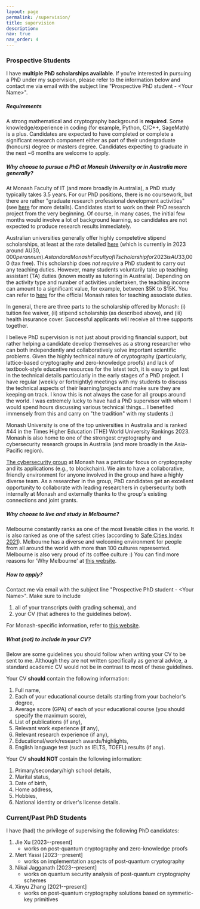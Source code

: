 ```yaml
---
layout: page
permalink: /supervision/
title: supervision
description:
nav: true
nav_order: 4
---
```



### Prospective Students

I have **multiple PhD scholarships available**. If you're interested in pursuing a PhD under my supervision, please refer to the information below and contact me via email with the subject line "Prospective PhD student - \<Your Name\>". 


##### Requirements

A strong mathematical and cryptography background is **required**. Some knowledge/experience in coding (for example, Python, C/C++, SageMath) is a plus. Candidates are expected to have completed or complete a significant research component either as part of their undergraduate (honours) degree or masters degree. Candidates expecting to graduate in the next ~6 months are welcome to apply.



##### Why choose to pursue a PhD at Monash University or in Australia more generally?

At Monash Faculty of IT (and more broadly in Australia), a PhD study typically takes 3.5 years. For our PhD positions, there is no coursework, but there are rather "graduate research professional development activities" (see [here](https://handbook.monash.edu/2024/courses/0190) for more details). Candidates start to work on their PhD research project from the very beginning. Of course, in many cases, the initial few months would involve a lot of background learning, so candidates are not expected to produce research results immediately.

Australian universities generally offer highly competetive stipend scholarships, at least at the rate detailed [here](https://www.education.gov.au/research-block-grants/research-training-program) (which is currently in 2023 around AU$30,000 per annum). A standard Monash Faculty of IT scholarship for 2023 is AU$33,000 (tax free). This scholarship does *not require* a PhD student to carry out any teaching duties. However, many students voluntarily take up teaching assistant (TA) duties (known mostly as tutoring in Australia). Depending on the activity type and number of activities undertaken, the teaching income can amount to a significant value, for example, between $5K to $15K. You can refer to [here](https://www.monash.edu/enterprise-agreements/staff-salary-rates/teaching-associate-and-casual-academic-research-assistant) for the official Monash rates for teaching associate duties. 

In general, there are three parts to the scholarship offered by Monash: (i) tuition fee waiver, (ii) stipend scholarship (as described above), and (iii) health insurance cover. Successful applicants will receive all three supports together.

I believe PhD supervision is not just about providing financial support, but rather helping a candidate develop themselves as a strong researcher who can both independently and collaboratively solve important scientific problems. Given the highly technical nature of cryptography (particularly, lattice-based cryptography and zero-knowledge proofs) and lack of textbook-style educative resources for the latest tech, it is easy to get lost in the technical details particularly in the early stages of a PhD project. I have regular (weekly or fortnightly) meetings with my students to discuss the technical aspects of their learning/projects and make sure they are keeping on track. I know this is not always the case for all groups around the world. I was extremely lucky to have had a PhD supervisor with whom I would spend hours discussing various technical things... I benefited immensely from this and carry on "the tradition" with my students :) 

Monash University is one of the top universities in Australia and is ranked #44 in the Times Higher Education (THE) World University Rankings 2023. Monash is also home to one of the strongest cryptography and cybersecurity research groups in Australia (and more broadly in the Asia-Pacific region). 

[The cybersecurity group](https://www.monash.edu/it/ssc/cybersecurity) at Monash has a particular focus on cryptography and its applications (e.g., to blockchain). We aim to have a collaborative, friendly environment for anyone involved in the group and have a highly diverse team. As a researcher in the group, PhD candidates get an excellent opportunity to collaborate with leading researchers in cybersecurity both internally at Monash and externally thanks to the group's existing connections and joint grants.


##### Why choose to live and study in Melbourne?

Melbourne constantly ranks as one of the most liveable cities in the world. It is also ranked as one of the safest cities (according to [Safe Cities Index 2021](https://safecities.economist.com/safe-cities-2021-whitepaper/)). Melbourne has a diverse and welcoming environment for people from all around the world with more than 100 cultures represented. Melbourne is also very proud of its coffee culture :) You can find more reasons for 'Why Melbourne' at [this website](https://liveinmelbourne.vic.gov.au/discover/melbourne-victoria/why-melbourne).


##### How to apply?

Contact me via email with the subject line "Prospective PhD student - \<Your Name\>". Make sure to include 
1. all of your transcripts (with grading schema), and 
2. your CV (that adheres to the guidelines below).

For Monash-specific information, refer to [this website](https://www.monash.edu/graduate-research/study/apply).


##### What (not) to include in your CV?

Below are some guidelines you should follow when writing your CV to be sent to me. Although they are not written specifically as general advice, a standard academic CV would not be in contrast to most of these guidelines.

Your CV **should** contain the following information:
1. Full name,
2. Each of your educational course details starting from your bachelor's degree,
3. Average score (GPA) of each of your educational course (you should specify the maximum score),
4. List of publications (if any),
5. Relevant work experience (if any),
6. Relevant research experience (if any),
7. Educational/work/research awards/highlights,
8. English language test (such as IELTS, TOEFL) results (if any).

Your CV **should NOT** contain the following information:
1. Primary/secondary/high school details,
2. Marital status,
3. Date of birth,
4. Home address,
5. Hobbies,
6. National identity or driver's license details.



### Current/Past PhD Students

I have (had) the privilege of supervising the following PhD candidates:

1. Jie Xu \[2023--present\]
	- works on post-quantum cryptography and zero-knowledge proofs
1. Mert Yassi \[2023--present\]
	- works on implementation aspects of post-quantum cryptography
1. Nikai Jagganath \[2023--present\]
	- works on quantum security analysis of post-quantum cryptography schemes 
1. Xinyu Zhang \[2021--present\]
	- works on post-quantum cryptography solutions based on symmetic-key primitives
